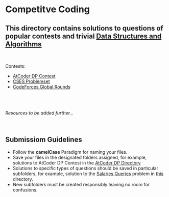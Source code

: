 # Competitve Coding

## This directory contains solutions to questions of popular contests and trivial [Data Structures and Algorithms](https://github.com/1gne0u5/Learning-Resources/tree/master/Competitive%20Programming/DSALGO)

<br>

Contests:

- [AtCoder DP Contest](https://atcoder.jp/contests/dp/tasks)
- [CSES Problemset](https://cses.fi/problemset/)
- [CodeForces Global Rounds](https://codeforces.com/blog/entry/72188)

<br><br><br>
<i>Resources to be added further...</i>
<br><br><br>




## Submissiom Guidelines

- Follow the **camelCase** Paradigm for naming your files.
- Save your files in the designated folders assigned, for example, solutions to AtCoder DP Contest in the [AtCoder DP Directory](https://github.com/1gne0u5/Learning-Resources/tree/master/Competitive%20Programming/Solutions/AtCoder/DP%20Contest)
- Solutions to specific types of questions should be saved in particular subfolders, for example, solution to the [Salaries Queries](https://cses.fi/problemset/task/1144) problem in [this](https://github.com/1gne0u5/Learning-Resources/tree/master/Competitive%20Programming/Solutions/CSES/Range%20Queries) directory.
- New subfolders must be created responsibly leaving no room for confusions.